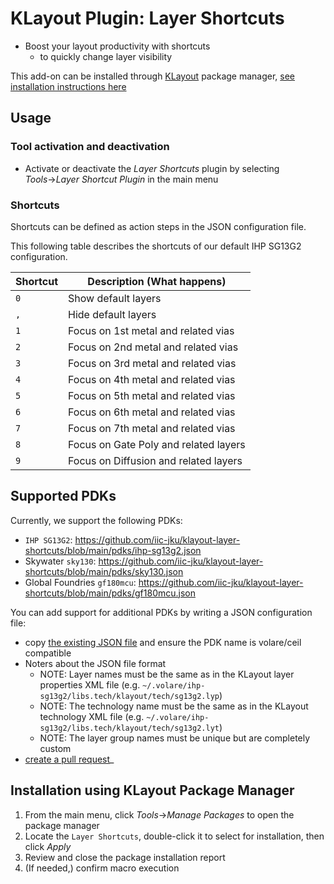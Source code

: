 # KLayout Plugin: Layer Shortcuts

<!--
[![Watch the demo](doc/screenshot-demo-video.gif)](https://youtube.com/watch/v=TODO)
-->

* Boost your layout productivity with shortcuts 
   * to quickly change layer visibility
   
This add-on can be installed through [KLayout](https://klayout.de) package manager, [see installation instructions here](#installation-instructions)

## Usage

### Tool activation and deactivation

- Activate or deactivate the *Layer Shortcuts* plugin by selecting *Tools*→*Layer Shortcut Plugin* in the main menu

### Shortcuts

Shortcuts can be defined as action steps in the JSON configuration file.

This following table describes the shortcuts of our default IHP SG13G2 configuration.

| Shortcut | Description (What happens)            |
|----------|---------------------------------------|
| `0`      | Show default layers                   |
| `,`      | Hide default layers                   |
| `1`      | Focus on 1st metal and related vias   |
| `2`      | Focus on 2nd metal and related vias   |
| `3`      | Focus on 3rd metal and related vias   |
| `4`      | Focus on 4th metal and related vias   |
| `5`      | Focus on 5th metal and related vias   |
| `6`      | Focus on 6th metal and related vias   |
| `7`      | Focus on 7th metal and related vias   |
| `8`      | Focus on Gate Poly and related layers |
| `9`      | Focus on Diffusion and related layers |

## Supported PDKs

Currently, we support the following PDKs:
   - `IHP SG13G2`: https://github.com/iic-jku/klayout-layer-shortcuts/blob/main/pdks/ihp-sg13g2.json
   - Skywater `sky130`: https://github.com/iic-jku/klayout-layer-shortcuts/blob/main/pdks/sky130.json
   - Global Foundries `gf180mcu`: https://github.com/iic-jku/klayout-layer-shortcuts/blob/main/pdks/gf180mcu.json

You can add support for additional PDKs by writing a JSON configuration file:
- copy [the existing JSON file](https://github.com/iic-jku/klayout-layer-shortcuts/blob/main/pdks/ihp-sg13g2.json) and ensure the PDK name is volare/ceil compatible
- Noters about the JSON file format
   - NOTE: Layer names must be the same as in the KLayout layer properties XML file (e.g. `~/.volare/ihp-sg13g2/libs.tech/klayout/tech/sg13g2.lyp`)
   - NOTE: The technology name must be the same as in the KLayout technology XML file (e.g. `~/.volare/ihp-sg13g2/libs.tech/klayout/tech/sg13g2.lyt`)
   - NOTE: The layer group names must be unique but are completely custom
- [create a pull request](https://github.com/iic-jku/klayout-layer-shortcuts/compare)_

## Installation using KLayout Package Manager

<a id="installation-instructions"></a>

1. From the main menu, click *Tools*→*Manage Packages* to open the package manager
2. Locate the `Layer Shortcuts`, double-click it to select for installation, then click *Apply*
3. Review and close the package installation report
4. (If needed,) confirm macro execution
